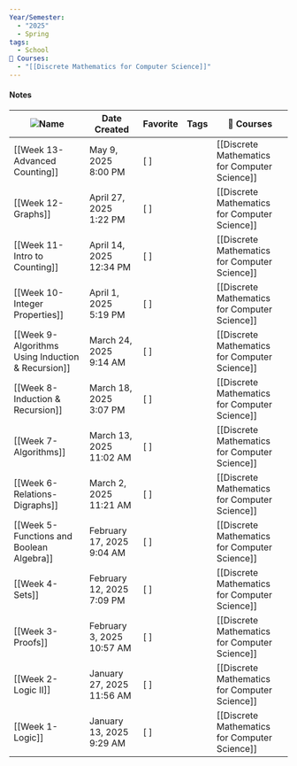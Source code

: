 ```yaml
---
Year/Semester:
  - "2025"
  - Spring
tags:
  - School
📕 Courses:
  - "[[Discrete Mathematics for Computer Science]]"
---
```

#### Notes
|![](https://www.notion.so/icons/clipping_gray.svg)Name|Date Created|Favorite|Tags|📕 Courses|
|---|---|---|---|---|
|[[Week 13- Advanced Counting]]|May 9, 2025 8:00 PM|[ ]||[[Discrete Mathematics for Computer Science]]|
|[[Week 12- Graphs]]|April 27, 2025 1:22 PM|[ ]||[[Discrete Mathematics for Computer Science]]|
|[[Week 11- Intro to Counting]]|April 14, 2025 12:34 PM|[ ]||[[Discrete Mathematics for Computer Science]]|
|[[Week 10- Integer Properties]]|April 1, 2025 5:19 PM|[ ]||[[Discrete Mathematics for Computer Science]]|
|[[Week 9- Algorithms Using Induction & Recursion]]|March 24, 2025 9:14 AM|[ ]||[[Discrete Mathematics for Computer Science]]|
|[[Week 8- Induction & Recursion]]|March 18, 2025 3:07 PM|[ ]||[[Discrete Mathematics for Computer Science]]|
|[[Week 7- Algorithms]]|March 13, 2025 11:02 AM|[ ]||[[Discrete Mathematics for Computer Science]]|
|[[Week 6- Relations- Digraphs]]|March 2, 2025 11:21 AM|[ ]||[[Discrete Mathematics for Computer Science]]|
|[[Week 5- Functions and Boolean Algebra]]|February 17, 2025 9:04 AM|[ ]||[[Discrete Mathematics for Computer Science]]|
|[[Week 4- Sets]]|February 12, 2025 7:09 PM|[ ]||[[Discrete Mathematics for Computer Science]]|
|[[Week 3- Proofs]]|February 3, 2025 10:57 AM|[ ]||[[Discrete Mathematics for Computer Science]]|
|[[Week 2- Logic II]]|January 27, 2025 11:56 AM|[ ]||[[Discrete Mathematics for Computer Science]]|
|[[Week 1- Logic]]|January 13, 2025 9:29 AM|[ ]||[[Discrete Mathematics for Computer Science]]|